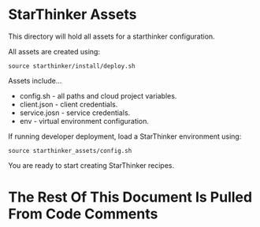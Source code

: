 # StarThinker Assets

This directory will hold all assets for a starthinker configuration.

All assets are created using:

```source starthinker/install/deploy.sh```

Assets include...

 - config.sh - all paths and cloud project variables.
 - client.json - client credentials.
 - service.josn - service credentials.
 - env - virtual environment configuration.

If running developer deployment, load a StarThinker environment using:

```source starthinker_assets/config.sh```

You are ready to start creating StarThinker recipes.

# The Rest Of This Document Is Pulled From Code Comments
